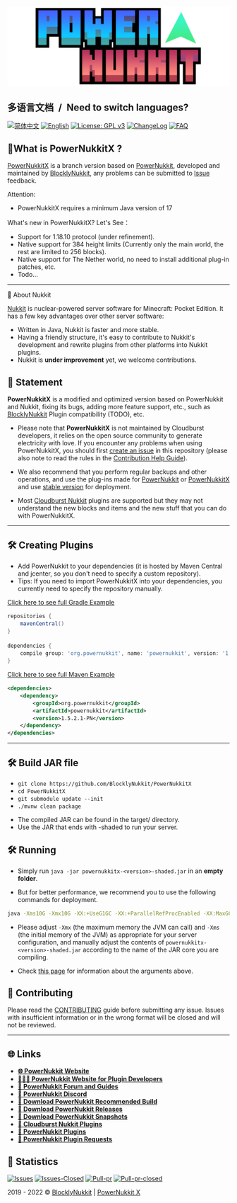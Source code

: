 [<img alt="PowerNukkitX" width="838" src="https://raw.githubusercontent.com/BlocklyNukkit/PowerNukkitX/master/blob/images/banner.png" />](https://www.powernukkitx.com)

<h2>多语言文档&ensp;/&ensp;Need to switch languages?</h2>

[![简体中文](https://img.shields.io/badge/简体中文-100%25-green?style=flat-square)](https://github.com/BlocklyNukkit/PowerNukkitX/blob/master/README.md)
[![English](https://img.shields.io/badge/English-30%25-yellow?style=flat-square)](https://github.com/BlocklyNukkit/PowerNukkitX/blob/master/blob/en-us/README.md)
[![License: GPL v3](https://img.shields.io/badge/License-GPL%20v3-blue.svg?style=flat-square)](https://github.com/BlocklyNukkit/PowerNukkitX/blob/master/LICENSE)
[![ChangeLog](https://img.shields.io/badge/ChangeLog-blue?style=flat-square)](https://github.com/BlocklyNukkit/PowerNukkitX/blob/master/blob/en-us/CHANGELOG.md)
[![FAQ](https://img.shields.io/badge/FAQ-blue?style=flat-square)](https://github.com/BlocklyNukkit/PowerNukkitX/wiki/FAQ)


🤔What is PowerNukkitX ?
---
[PowerNukkitX](https://github.com/BlocklyNukkit/PowerNukkitX) is a branch version based on [PowerNukkit](https://github.com/PowerNukkit/PowerNukkit), developed and maintained by [BlocklyNukkit](https://github.com/BlocklyNukkit), any problems can be submitted to [Issue](https://github.com/BlocklyNukkit/PowerNukkitX/issues) feedback.

Attention:

*  PowerNukkitX requires a minimum Java version of 17

What's new in PowerNukkitX? Let's See：

* Support for 1.18.10 protocol (under refinement).
* Native support for 384 height limits (Currently only the main world, the rest are limited to 256 blocks).
* Native support for The Nether world, no need to install additional plug-in patches, etc.
* Todo...

---

🧾 About Nukkit

[Nukkit](https://github.com/Nukkit/Nukkit) is nuclear-powered server software for Minecraft: Pocket Edition. It has a few key advantages over other server software:

* Written in Java, Nukkit is faster and more stable.
* Having a friendly structure, it's easy to contribute to Nukkit's development and rewrite plugins from other platforms into Nukkit plugins.
* Nukkit is **under improvement** yet, we welcome contributions.

📌 Statement
---
<!-- Just Do it :-D -->
<!--使用DeepL暴力翻译-->
**PowerNukkitX** is a modified and optimized version based on PowerNukkit and Nukkit, fixing its bugs, adding more feature support, etc., such as [BlocklyNukkit](https://github.com/BlocklyNukkit/BlocklyNukkit) Plugin compatibility (TODO), etc.

* Please note that **PowerNukkitX** is not maintained by Cloudburst developers, it relies on the open source community to generate electricity with love. If you encounter any problems when using PowerNukkitX, you should first [create an issue](https://github.com/BlocklyNukkit/PowerNukkitX/issues) in this repository (please also note to read the rules in the [Contribution Help Guide](https://github.com/BlocklyNukkit/PowerNukkitX/blob/master/blob/en-us/CONTRIBUTING.md)).

* We also recommend that you perform regular backups and other operations, and use the plug-ins made for [PowerNukkit](https://github.com/powernukkit/powernukkit) or [PowerNukkitX](https://github.com/BlocklyNukkit/PowerNukkitX) and use [stable version](https://github.com/BlocklyNukkit/PowerNukkitX/releases) for deployment.
<!--结束-->

* Most [Cloudburst Nukkit](https://github.com/cloudburstmc/nukkit) plugins are supported but they may not understand the new blocks and items and the new stuff that you can do with PowerNukkitX.

---

🛠 Creating Plugins
---
* Add PowerNukkit to your dependencies (it is hosted by Maven Central and jcenter, so you don't need to specify a custom repository).
* Tips: If you need to import PowerNukkitX into your dependencies, you currently need to specify the repository manually.

[Click here to see full Gradle Example](https://github.com/PowerNukkitX/ExamplePlugin-Gradle)
```groovy
repositories {
    mavenCentral()
}

dependencies {
    compile group: 'org.powernukkit', name: 'powernukkit', version: '1.5.2.1-PN'
}
```

[Click here to see full Maven Example](https://github.com/PowerNukkitX/ExamplePlugin-Maven)
```xml
<dependencies>
    <dependency>
        <groupId>org.powernukkit</groupId>
        <artifactId>powernukkit</artifactId>
        <version>1.5.2.1-PN</version>
    </dependency>
</dependencies>
```
---

🛠  Build JAR file
---
- `git clone https://github.com/BlocklyNukkit/PowerNukkitX`
- `cd PowerNukkitX`
- `git submodule update --init`
- `./mvnw clean package`

* The compiled JAR can be found in the target/ directory.
* Use the JAR that ends with -shaded to run your server.

🛠 Running
-------------
* Simply run `java -jar powernukkitx-<version>-shaded.jar` in an **empty folder**.

* But for better performance, we recommend you to use the following commands for deployment.
```sh
java -Xms10G -Xmx10G -XX:+UseG1GC -XX:+ParallelRefProcEnabled -XX:MaxGCPauseMillis=200 -XX:+UnlockExperimentalVMOptions -XX:+DisableExplicitGC -XX:+AlwaysPreTouch -XX:G1NewSizePercent=30 -XX:G1MaxNewSizePercent=40 -XX:G1HeapRegionSize=8M -XX:G1ReservePercent=20 -XX:G1HeapWastePercent=5 -XX:G1MixedGCCountTarget=4 -XX:InitiatingHeapOccupancyPercent=15 -XX:G1MixedGCLiveThresholdPercent=90 -XX:G1RSetUpdatingPauseTimePercent=5 -XX:SurvivorRatio=32 -XX:+PerfDisableSharedMem -XX:MaxTenuringThreshold=1 -Dusing.aikars.flags=https://mcflags.emc.gs -Daikars.new.flags=true -jar powernukkitx-<version>-shaded.jar
```
<!--使用Deepl暴力翻译-->
* Please adjust `-Xmx` (the maximum memory the JVM can call) and `-Xms` (the initial memory of the JVM) as appropriate for your server configuration, and manually adjust the contents of `powernukkitx-<version>-shaded.jar` according to the name of the JAR core you are compiling. 
<!--结束-->

* Check [this page](https://aikar.co/2018/07/02/tuning-the-jvm-g1gc-garbage-collector-flags-for-minecraft/) for information about the arguments above.

🧐 Contributing
---
Please read the [CONTRIBUTING](https://github.com/BlocklyNukkit/PowerNukkitX/blob/master/blob/en-us/CONTRIBUTING.md) guide before submitting any issue.  Issues with insufficient information or in the wrong format will be closed and will not be reviewed.

---

🌐 Links
---

- __[🌐 PowerNukkit Website](https://powernukkit.org/)__
- __[👩🏽‍💻 PowerNukkit Website for Plugin Developers](https://devs.powernukkit.org/)__
- __[💬 PowerNukkit Forum and Guides](https://discuss.powernukkit.org/)__
- __[💬 PowerNukkit Discord](https://powernukkit.org/discord)__
- __[💾 Download PowerNukkit Recommended Build](https://powernukkit.org/recommended)__
- __[💾 Download PowerNukkit Releases](https://powernukkit.org/releases)__
- __[💾 Download PowerNukkit Snapshots](https://powernukkit.org/snapshots)__
- __[🔌 Cloudburst Nukkit Plugins](https://cloudburstmc.org/resources/categories/nukkit-plugins.1/)__
- __[🔌 PowerNukkit Plugins](https://discuss.powernukkit.org/c/plugins/powernukkit-plugins/14/)__
- __[🧩 PowerNukkit Plugin Requests](https://discuss.powernukkit.org/c/plugins/plugin-requests/13)__

🎨  Statistics
---

[![Issues](https://img.shields.io/github/issues/Blocklynukkit/PowerNukkitX?style=flat-square)](https://github.com/BlocklyNukkit/PowerNukkitX/issues)
[![Issues-Closed](https://img.shields.io/github/issues-closed/Blocklynukkit/PowerNukkitX?style=flat-square)](https://github.com/BlocklyNukkit/PowerNukkitX/issues?q=is%3Aissue+is%3Aclosed)
[![Pull-pr](https://img.shields.io/github/issues-pr/Blocklynukkit/PowerNukkitX?style=flat-square)](https://github.com/BlocklyNukkit/PowerNukkitX/pulls)
[![Pull-pr-closed](https://img.shields.io/github/issues-pr-closed/Blocklynukkit/PowerNukkitX?style=flat-square)](https://github.com/BlocklyNukkit/PowerNukkitX/pulls?q=is%3Apr+is%3Aclosed)

2019 - 2022 © [BlocklyNukkit](https://wiki.blocklynukkit.com) | [PowerNukkit X](https://www.powernukkitx.com)